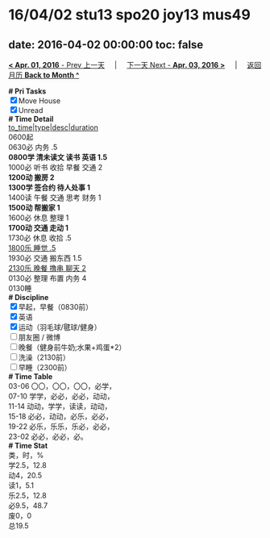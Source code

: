 # 16/04/02 stu13 spo20 joy13 mus49

date: 2016-04-02 00:00:00
toc: false
---
[**< Apr. 01, 2016** - Prev 上一天](/lifelogs/2016/04/d01.html) &nbsp; &nbsp; | &nbsp; &nbsp; [下一天 Next - **Apr. 03, 2016 >**](/lifelogs/2016/04/d03.html) &nbsp; &nbsp; |  &nbsp; &nbsp; [返回月历 **Back to Month ^**](/lifelogs/2016/04/index.html)
<br/><div><b># Pri Tasks</b></div><div><input checked="true" type="checkbox"/>Move House</div><div><input checked="true" type="checkbox"/>Unread</div><div><b># Time Detail</b></div><div><u>to_time|type|desc|duration</u></div><div>0600起</div><div>0630必 内务 .5</div><div><b>0800学 清未读文 读书 英语 1.5</b></div><div>1000必 听书 收拾 早餐 交通 2</div><div><b>1200动 搬房 2</b></div><div><b>1300学 签合约 待人处事 1</b></div><div>1400读 午餐 交通 思考 财务 1</div><div><b>1500动 帮搬家 1</b></div><div>1600必 休息 整理 1</div><div><b>1700动 交通 走动 1</b></div><div>1730必 休息 收拾 .5</div><div><u>1800乐 睡觉 .5</u></div><div>1930必 交通 搬东西 1.5</div><div><u>2130乐 晚餐 撸串 聊天 2</u></div><div>0130必 整理 布置 内务 4</div><div>0130睡</div><div><b># Discipline</b></div><div><input checked="true" type="checkbox"/>早起，早餐（0830前）</div><div><input checked="true" type="checkbox"/>英语</div><div><input checked="true" type="checkbox"/>运动（羽毛球/毽球/健身）</div><div><input type="checkbox"/>朋友圈 / 微博</div><div><input type="checkbox"/>晚餐（健身前牛奶;水果+鸡蛋*2）</div><div><input type="checkbox"/>洗澡（2130前）</div><div><input type="checkbox"/>早睡（2300前）</div><div><b># Time Table</b></div><div>03-06 〇〇，〇〇，〇〇，必学，</div><div>07-10 学学，必必，必必，动动，</div><div>11-14 动动，学学，读读，动动，</div><div>15-18 必必，动动，必乐，必必，</div><div>19-22 必乐，乐乐，乐必，必必，</div><div>23-02 必必，必必，必。</div><div><b># Time Stat</b></div><div>类，时，%</div><div>学2.5，12.8</div><div>动4，20.5</div><div>读1，5.1</div><div>乐2.5，12.8</div><div>必9.5，48.7</div><div>废0，0</div><div>总19.5</div>
